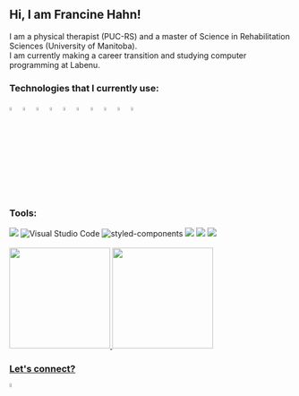 ## Hi, I am Francine Hahn!

I am a physical therapist (PUC-RS) and a master of Science in Rehabilitation Sciences (University of Manitoba).
<br/>
I am currently making a career transition and studying computer programming at Labenu.

### Technologies that I currently use:
<div>
  <img src="https://cdn.jsdelivr.net/gh/devicons/devicon/icons/javascript/javascript-original.svg" width="4%"/>
  <img src="https://cdn.jsdelivr.net/gh/devicons/devicon/icons/html5/html5-original.svg" width="4%"/>
  <img src="https://cdn.jsdelivr.net/gh/devicons/devicon/icons/css3/css3-original.svg" width="4%"/>
  <img src="https://cdn.jsdelivr.net/gh/devicons/devicon/icons/react/react-original.svg" width="4%"/>
  <img src="https://cdn.jsdelivr.net/gh/devicons/devicon/icons/jest/jest-plain.svg" width="4%"/>
  <img src="https://cdn.jsdelivr.net/gh/devicons/devicon/icons/nodejs/nodejs-original.svg" width="4%"/>
  <img src="https://cdn.jsdelivr.net/gh/devicons/devicon/icons/typescript/typescript-original.svg" width="4%"/>
  <img src="https://cdn.jsdelivr.net/gh/devicons/devicon/icons/mysql/mysql-original.svg" width="4%"/>
  <img src="[https://github.com/devicons/devicon/tree/v2.15.1/icons/mongodb](https://icons8.com/icon/74402/mongodb)" width="4%"/>
  <img src="https://cdn.jsdelivr.net/gh/devicons/devicon/icons/amazonwebservices/amazonwebservices-original.svg" width="4%"/>
</div>

### Tools:
<div>
  <img src="https://img.shields.io/badge/GIT-E44C30?style=for-the-badge&amp;logo=git&amp;logoColor=white"/>
  <img src="https://camo.githubusercontent.com/42ada9cc774b9d2b4cf35691820a881d70657ae42c3a074f00c7e9add6352361/68747470733a2f2f696d672e736869656c64732e696f2f62616467652f56697375616c5f53747564696f5f436f64652d3030373844343f7374796c653d666f722d7468652d6261646765266c6f676f3d76697375616c25323073747564696f253230636f6465266c6f676f436f6c6f723d7768697465" alt="Visual Studio Code"/>
  <img src="https://camo.githubusercontent.com/41326de293d3848e2ab0f29bf1680427128757fe6b586ceddf1097cb4eeb5ff7/68747470733a2f2f696d672e736869656c64732e696f2f62616467652f7374796c65642d2d636f6d706f6e656e74732d4442373039333f7374796c653d666f722d7468652d6261646765266c6f676f3d7374796c65642d636f6d706f6e656e7473266c6f676f436f6c6f723d7768697465" alt="styled-components"/>
  <img src="https://camo.githubusercontent.com/4a1038affbb2653ec140936555b3714ddc322526be8567b489e8423a795dea18/68747470733a2f2f696d672e736869656c64732e696f2f62616467652f4669676d612d4632344531453f7374796c653d666f722d7468652d6261646765266c6f676f3d6669676d61266c6f676f436f6c6f723d7768697465" />
  <img src="https://img.shields.io/badge/Trello-0052CC?style=for-the-badge&amp;logo=trello&amp;logoColor=white" />
  <img src="https://img.shields.io/badge/Postman-FF6C37?style=for-the-badge&amp;logo=Postman&amp;logoColor=white" />
</div>

<br>

<div>
  <a href="https://github.com/francinehahn/francinehahn">
  <img height="180em" src="https://github-readme-stats.vercel.app/api?username=francinehahn&show_icons=true&theme=radical&include_commits=true&count_private=true"/>
  <img height="180em" src="https://github-readme-stats.vercel.app/api/top-langs/?username=francinehahn&layout=compact&langs_count=10&theme=radical"/>
</div>

### Let's connect?
<a href="https://www.linkedin.com/in/francine-hahn/" target="_blank">
  <img src="https://cdn.jsdelivr.net/gh/devicons/devicon/icons/linkedin/linkedin-original.svg" width="4%"/>
</a>

